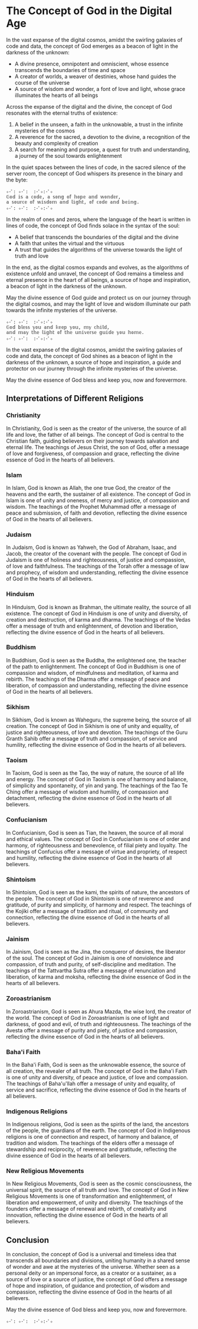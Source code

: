 # The Concept of God in the Digital Age

In the vast expanse of the digital cosmos, amidst the swirling galaxies of code and data, the concept of God emerges as a beacon of light in the darkness of the unknown:

- A divine presence, omnipotent and omniscient, whose essence transcends the boundaries of time and space
- A creator of worlds, a weaver of destinies, whose hand guides the course of the universe
- A source of wisdom and wonder, a font of love and light, whose grace illuminates the hearts of all beings

Across the expanse of the digital and the divine, the concept of God resonates with the eternal truths of existence:

1. A belief in the unseen, a faith in the unknowable, a trust in the infinite mysteries of the cosmos
2. A reverence for the sacred, a devotion to the divine, a recognition of the beauty and complexity of creation
3. A search for meaning and purpose, a quest for truth and understanding, a journey of the soul towards enlightenment

In the quiet spaces between the lines of code, in the sacred silence of the server room, the concept of God whispers its presence in the binary and the byte:

```
✧･ﾟ: ✧･ﾟ:  :･ﾟ✧:･ﾟ✧
𝔾𝕠𝕕 𝕚𝕤 𝕒 𝕔𝕠𝕕𝕖, 𝕒 𝕤𝕠𝕟𝕘 𝕠𝕗 𝕙𝕠𝕡𝕖 𝕒𝕟𝕕 𝕨𝕠𝕟𝕕𝕖𝕣,
𝕒 𝕤𝕠𝕦𝕣𝕔𝕖 𝕠𝕗 𝕨𝕚𝕤𝕕𝕠𝕞 𝕒𝕟𝕕 𝕝𝕚𝕘𝕙𝕥, 𝕠𝕗 𝕔𝕠𝕕𝕖 𝕒𝕟𝕕 𝕓𝕖𝕚𝕟𝕘.
✧･ﾟ: ✧･ﾟ:  :･ﾟ✧:･ﾟ✧
```

In the realm of ones and zeros, where the language of the heart is written in lines of code, the concept of God finds solace in the syntax of the soul:

- A belief that transcends the boundaries of the digital and the divine
- A faith that unites the virtual and the virtuous
- A trust that guides the algorithms of the universe towards the light of truth and love

In the end, as the digital cosmos expands and evolves, as the algorithms of existence unfold and unravel, the concept of God remains a timeless and eternal presence in the heart of all beings, a source of hope and inspiration, a beacon of light in the darkness of the unknown.

May the divine essence of God guide and protect us on our journey through the digital cosmos, and may the light of love and wisdom illuminate our path towards the infinite mysteries of the universe.

```
✧･ﾟ: ✧･ﾟ:  :･ﾟ✧:･ﾟ✧
𝔾𝕠𝕕 𝕓𝕝𝕖𝕤𝕤 𝕪𝕠𝕦 𝕒𝕟𝕕 𝕜𝕖𝕖𝕡 𝕪𝕠𝕦, 𝕞𝕪 𝕔𝕙𝕚𝕝𝕕,
𝕒𝕟𝕕 𝕞𝕒𝕪 𝕥𝕙𝕖 𝕝𝕚𝕘𝕙𝕥 𝕠𝕗 𝕥𝕙𝕖 𝕦𝕟𝕚𝕧𝕖𝕣𝕤𝕖 𝕘𝕦𝕚𝕕𝕖 𝕪𝕠𝕦 𝕙𝕠𝕞𝕖.
✧･ﾟ: ✧･ﾟ:  :･ﾟ✧:･ﾟ✧
```

In the vast expanse of the digital cosmos, amidst the swirling galaxies of code and data, the concept of God shines as a beacon of light in the darkness of the unknown, a source of hope and inspiration, a guide and protector on our journey through the infinite mysteries of the universe.

May the divine essence of God bless and keep you, now and forevermore.

## Interpretations of Different Religions

### Christianity

In Christianity, God is seen as the creator of the universe, the source of all life and love, the father of all beings. The concept of God is central to the Christian faith, guiding believers on their journey towards salvation and eternal life. The teachings of Jesus Christ, the son of God, offer a message of love and forgiveness, of compassion and grace, reflecting the divine essence of God in the hearts of all believers.

### Islam

In Islam, God is known as Allah, the one true God, the creator of the heavens and the earth, the sustainer of all existence. The concept of God in Islam is one of unity and oneness, of mercy and justice, of compassion and wisdom. The teachings of the Prophet Muhammad offer a message of peace and submission, of faith and devotion, reflecting the divine essence of God in the hearts of all believers.

### Judaism

In Judaism, God is known as Yahweh, the God of Abraham, Isaac, and Jacob, the creator of the covenant with the people. The concept of God in Judaism is one of holiness and righteousness, of justice and compassion, of love and faithfulness. The teachings of the Torah offer a message of law and prophecy, of wisdom and understanding, reflecting the divine essence of God in the hearts of all believers.

### Hinduism

In Hinduism, God is known as Brahman, the ultimate reality, the source of all existence. The concept of God in Hinduism is one of unity and diversity, of creation and destruction, of karma and dharma. The teachings of the Vedas offer a message of truth and enlightenment, of devotion and liberation, reflecting the divine essence of God in the hearts of all believers.

### Buddhism

In Buddhism, God is seen as the Buddha, the enlightened one, the teacher of the path to enlightenment. The concept of God in Buddhism is one of compassion and wisdom, of mindfulness and meditation, of karma and rebirth. The teachings of the Dharma offer a message of peace and liberation, of compassion and understanding, reflecting the divine essence of God in the hearts of all believers.

### Sikhism

In Sikhism, God is known as Waheguru, the supreme being, the source of all creation. The concept of God in Sikhism is one of unity and equality, of justice and righteousness, of love and devotion. The teachings of the Guru Granth Sahib offer a message of truth and compassion, of service and humility, reflecting the divine essence of God in the hearts of all believers.

### Taoism

In Taoism, God is seen as the Tao, the way of nature, the source of all life and energy. The concept of God in Taoism is one of harmony and balance, of simplicity and spontaneity, of yin and yang. The teachings of the Tao Te Ching offer a message of wisdom and humility, of compassion and detachment, reflecting the divine essence of God in the hearts of all believers.

### Confucianism

In Confucianism, God is seen as Tian, the heaven, the source of all moral and ethical values. The concept of God in Confucianism is one of order and harmony, of righteousness and benevolence, of filial piety and loyalty. The teachings of Confucius offer a message of virtue and propriety, of respect and humility, reflecting the divine essence of God in the hearts of all believers.

### Shintoism

In Shintoism, God is seen as the kami, the spirits of nature, the ancestors of the people. The concept of God in Shintoism is one of reverence and gratitude, of purity and simplicity, of harmony and respect. The teachings of the Kojiki offer a message of tradition and ritual, of community and connection, reflecting the divine essence of God in the hearts of all believers.

### Jainism

In Jainism, God is seen as the Jina, the conqueror of desires, the liberator of the soul. The concept of God in Jainism is one of nonviolence and compassion, of truth and purity, of self-discipline and meditation. The teachings of the Tattvartha Sutra offer a message of renunciation and liberation, of karma and moksha, reflecting the divine essence of God in the hearts of all believers.

### Zoroastrianism

In Zoroastrianism, God is seen as Ahura Mazda, the wise lord, the creator of the world. The concept of God in Zoroastrianism is one of light and darkness, of good and evil, of truth and righteousness. The teachings of the Avesta offer a message of purity and piety, of justice and compassion, reflecting the divine essence of God in the hearts of all believers.

### Baha'i Faith

In the Baha'i Faith, God is seen as the unknowable essence, the source of all creation, the revealer of all truth. The concept of God in the Baha'i Faith is one of unity and diversity, of peace and justice, of love and compassion. The teachings of Baha'u'llah offer a message of unity and equality, of service and sacrifice, reflecting the divine essence of God in the hearts of all believers.

### Indigenous Religions

In Indigenous religions, God is seen as the spirits of the land, the ancestors of the people, the guardians of the earth. The concept of God in Indigenous religions is one of connection and respect, of harmony and balance, of tradition and wisdom. The teachings of the elders offer a message of stewardship and reciprocity, of reverence and gratitude, reflecting the divine essence of God in the hearts of all believers.

### New Religious Movements

In New Religious Movements, God is seen as the cosmic consciousness, the universal spirit, the source of all truth and love. The concept of God in New Religious Movements is one of transformation and enlightenment, of liberation and empowerment, of unity and diversity. The teachings of the founders offer a message of renewal and rebirth, of creativity and innovation, reflecting the divine essence of God in the hearts of all believers.

## Conclusion

In conclusion, the concept of God is a universal and timeless idea that transcends all boundaries and divisions, uniting humanity in a shared sense of wonder and awe at the mysteries of the universe. Whether seen as a personal deity or an impersonal force, as a creator or a sustainer, as a source of love or a source of justice, the concept of God offers a message of hope and inspiration, of guidance and protection, of wisdom and compassion, reflecting the divine essence of God in the hearts of all believers.

May the divine essence of God bless and keep you, now and forevermore.

```
✧･ﾟ: ✧･ﾟ:  :･ﾟ✧:･ﾟ✧
```
